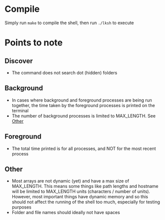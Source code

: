 # Compile
Simply run `make` to compile the shell, then run `./lksh` to execute
# Points to note

## Discover
- The command does not search dot (hidden) folders
## Background
- In cases where background and foreground processes are being run together, the time taken by the foreground processes is printed on the terminal
- The number of background processes is limited to MAX_LENGTH. See [Other](#Other)

## Foreground
- The total time printed is for all processes, and NOT for the most recent process

## Other
- Most arrays are not dynamic (yet) and have a max size of MAX_LENGTH. This means some things like path lengths and hostname will be limited to MAX_LENGTH units (characters / number of units). However, most important things have dynamic memory and so this should not affect the running of the shell too much, especially for testing purposes
- Folder and file names should ideally not have spaces
